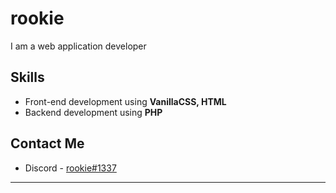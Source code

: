 # rookie
I am a web application developer

## Skills
- Front-end development using **VanillaCSS, HTML**
- Backend development using **PHP**

## Contact Me
- Discord - [rookie#1337](https://www.discoid.cc/1032725033044426783)
---
